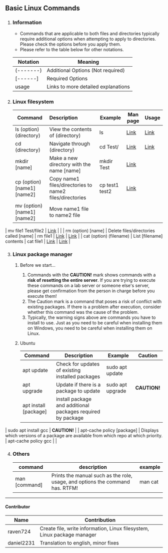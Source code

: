 
## Basic Linux Commands

1. ### Information

   * Commands that are applicable to both files and directories typically require additional options when attempting to apply to directories. Please check the options before you apply them.
   * Please refer to the table below for other notations.

   | Notation  | Meaning                                                      |
   | --------- | ------------------------------------------------------------ |
   | (-------) | Additional Options (Not required)                               |
   | [------]  | Required Options |
   | usage     | Links to more detailed explanations                       |
   
2. ### Linux filesystem

   | Command     | Description | Example | Man page | Usage |
   | ----------- | :---------- | ----------- | ----------- | ----------- |
   | ls (option) (directory) | View the contents of (directory) | ls | [Link](https://man7.org/linux/man-pages/man1/ls.1.html) | [Link](./LinuxCommand/ls.md) |
   | cd (directory) | Navigate through (directory) | cd Test/ | [Link](https://man7.org/linux/man-pages/man1/cd.1p.html) | [Link](./LinuxCommand/cd.md) |
   | mkdir [name] | Make a new directory with the name [name] | mkdir Test | [Link](https://man7.org/linux/man-pages/man1/mkdir.1.html) |  |
   | cp (option) [name1] [name2] | Copy name1 files/directories to name2 files/directories | cp test1 test2 | [Link](https://man7.org/linux/man-pages/man1/cp.1.html) |  |
   | mv (option) [name1] [name2] | Move name1 file to name2 file
 | mv file1 Test/file2 | [Link](https://man7.org/linux/man-pages/man1/mv.1.html) |  |
   | rm (option) [name] | Delete files/directories called [name]
 | rm file1 | [Link](https://man7.org/linux/man-pages/man1/rm.1.html) | [Link](./LinuxCommand/rm.md) |
   | cat (option) (filename) | List [filename] contents | cat file1 | [Link](https://man7.org/linux/man-pages/man1/cat.1.html) | [Link](./LinuxCommand/cat.md) |
   
    
   
3. ### Linux package manager

   1. Before we start...

      1. Commands with the **CAUTION!** mark shows commands with a **risk of resetting the entire server**. If you are trying to execute these commands on a lab server or someone else's server, please get confirmation from the person in charge before you execute them!
      2. The Caution mark is a command that poses a risk of conflict with existing packages. If there is a problem after execution, consider whether this command was the cause of the problem.
      3. Typically, the warning signs above are commands you have to install to use. Just as you need to be careful when installing them on Windows, you need to be careful when installing them on Linux.

   2. Ubuntu

      | Command                    | Description                                    | Example              | Caution      |
      | -------------------------- | ---------------------------------------------- | -------------------- | ------------ |
      | apt update                 | Check for updates of existing installed packages           | sudo apt update      |              |
      | apt upgrade                | Update if there is a package to update    | sudo apt upgrade     | **CAUTION!** |
      | apt install [package]      | install package and additional packages required by package
 | sudo apt install gcc | **CAUTION!**      |
      | apt-cache policy [package] | Displays which versions of a package are available from which repo at which priority.             | apt-cache policy gcc |              |

      

4. ### Others

   | command       | description                                                  | example |
   | ------------- | ------------------------------------------------------------ | ------- |
   | man [command] | Prints the manual such as the role, usage, and options the command has. RTFM! | man cat |

   



------------------------------------

<h4> Contributor</h4>

| Name     | Contribution                                                 |
| -------- | ------------------------------------------------------------ |
| raven724 | Create file, write information, Linux filesystem, Linux package manager |
| daniel2231 | Translation to english, minor fixes |





